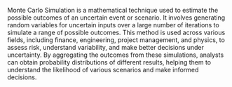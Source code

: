Monte Carlo Simulation is a mathematical technique used to estimate the possible outcomes of an uncertain event or scenario. It involves generating random variables for uncertain inputs over a large number of iterations to simulate a range of possible outcomes. This method is used across various fields, including finance, engineering, project management, and physics, to assess risk, understand variability, and make better decisions under uncertainty. By aggregating the outcomes from these simulations, analysts can obtain probability distributions of different results, helping them to understand the likelihood of various scenarios and make informed decisions.
